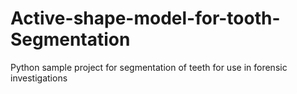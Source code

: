 # Active-shape-model-for-tooth-Segmentation
Python sample project for segmentation of teeth for use in forensic investigations
